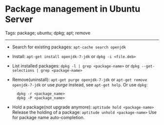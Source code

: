 # Package management in Ubuntu Server
Tags: package; ubuntu; dpkg; apt; remove

------

* Search for existing packages: `apt-cache search openjdk`

* Install: `apt-get install openjdk-7-jdk` or `dpkg -i <file.deb>`

* List installed packages: `dpkg -l | grep <package-name>`
  or `dpkg --get-selections | grep <package-name>`

* Remove(uninstall): `apt-get purge openjdk-7-jdk` or `apt-get remove openjdk-7-jdk`
  or use *purge* instead, see `apt-get help`. Or use `dpkg`:

        dpkg -r <package_name>
        dpkg -P <package_name>

* Hold a package(not upgrade anymore): `aptitude hold <package-name>`
  Release the holding of a package: `aptitude unhold <package-name>`
  Use <TAB> for package name auto-completion.
